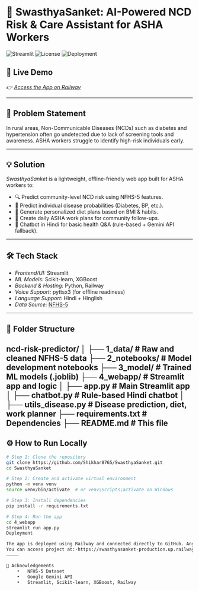 # 🧠 SwasthyaSanket: AI-Powered NCD Risk & Care Assistant for ASHA Workers

![Streamlit](https://img.shields.io/badge/Streamlit-Enabled-brightgreen)
![License](https://img.shields.io/badge/License-MIT-blue)
![Deployment](https://img.shields.io/badge/Deployed-Railway-purple)

## 🔗 Live Demo
*👉 [Access the App on Railway](https://swasthyasanket-production.up.railway.app)*

---

## 📌 Problem Statement
In rural areas, Non-Communicable Diseases (NCDs) such as diabetes and hypertension often go undetected due to lack of screening tools and awareness. ASHA workers struggle to identify high-risk individuals early.

---

## 💡 Solution
*SwasthyaSanket* is a lightweight, offline-friendly web app built for ASHA workers to:
- 🔍 Predict community-level NCD risk using NFHS-5 features.
- 🧬 Predict individual disease probabilities (Diabetes, BP, etc.).
- 🥗 Generate personalized diet plans based on BMI & habits.
- 📆 Create daily ASHA work plans for community follow-ups.
- 🤖 Chatbot in Hindi for basic health Q&A (rule-based + Gemini API fallback).

---

## 🛠 Tech Stack
- *Frontend/UI:* Streamlit
- *ML Models:* Scikit-learn, XGBoost
- *Backend & Hosting:* Python, Railway
- *Voice Support:* pyttsx3 (for offline readiness)
- *Language Support:* Hindi + Hinglish
- *Data Source:* [NFHS-5](https://rchiips.org/nfhs/)

---

## 📁 Folder Structure
ncd-risk-predictor/
│
├── 1_data/                     # Raw and cleaned NFHS-5 data
├── 2_notebooks/               # Model development notebooks
├── 3_model/                   # Trained ML models (.joblib)
├── 4_webapp/                  # Streamlit app and logic
│   ├── app.py                 # Main Streamlit app
│   ├── chatbot.py             # Rule-based Hindi chatbot
│   ├── utils_disease.py       # Disease prediction, diet, work planner
├── requirements.txt           # Dependencies
├── README.md                  # This file
---

## ⚙ How to Run Locally
```bash
# Step 1: Clone the repository
git clone https://github.com/Shikhar8765/SwasthyaSanket.git
cd SwasthyaSanket

# Step 2: Create and activate virtual environment
python -m venv venv
source venv/bin/activate  # or venv\Scripts\activate on Windows

# Step 3: Install dependencies
pip install -r requirements.txt

# Step 4: Run the app
cd 4_webapp
streamlit run app.py
Deployment

The app is deployed using Railway and connected directly to GitHub. Any changes pushed to the main branch auto-trigger redeployment.
You can access project at:-https://swasthyasanket-production.up.railway.app/
⸻

🤝 Acknowledgements
	•	NFHS-5 Dataset
	•	Google Gemini API
	•	Streamlit, Scikit-learn, XGBoost, Railway